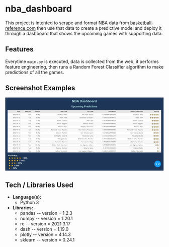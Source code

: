 # nba_dashboard

This project is intented to scrape and format NBA data from [basketball-reference.com](https://www.basketball-reference.com/leagues/NBA_2021_games-january.html) then use that data to create a predictive model and deploy it through a dashboard that shows the upcoming games with supporting data.

## Features
Everytime ```main.py``` is executed, data is collected from the web, it performs feature engineering, then runs a Random Forest Classifier algorithm to make predictions of all the games.

## Screenshot Examples
![Dashboard Screenshot](Example/Dashboard.JPG)

## Tech / Libraries Used
* **Language(s):**
    * Python 3
* **Libraries:**
    * pandas -- version = 1.2.3
    * numpy -- version = 1.20.1
    * re -- version = 2021.3.17
    * dash -- version = 1.19.0
    * plotly -- version = 4.14.3
    * sklearn -- version = 0.24.1
